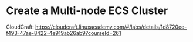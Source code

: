 # Create a Multi-node ECS Cluster

CloudCraft: <https://cloudcraft.linuxacademy.com/#/labs/details/1d8720ee-f493-47ae-8422-4e919ab26ab9?courseId=261>